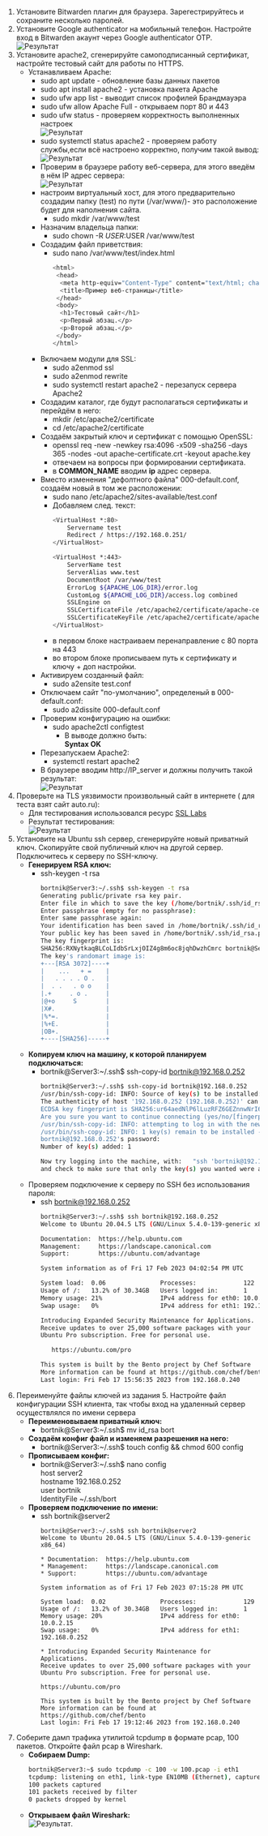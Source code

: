 1. Установите Bitwarden плагин для браузера. Зарегестрируйтесь и сохраните несколько паролей.
1. Установите Google authenticator на мобильный телефон. Настройте вход в Bitwarden акаунт через Google authenticator OTP.  
![Результат](https://github.com/Rain-m-a-n/devops-netology/raw/master/Системное_администрирование/Home_Work_(3.9)/pic/auth.jpg)
1. Установите apache2, сгенерируйте самоподписанный сертификат, настройте тестовый сайт для работы по HTTPS.
    * Устанавливаем Apache:
      * sudo apt update - обновление базы данных пакетов
      * sudo apt install apache2 - установка пакета Apache
      * sudo ufw app list - выводит список профилей Брандмауэра
      * sudo ufw allow Apache Full - открываем порт 80 и 443
      * sudo ufw status - проверяем корректность выполненных настроек  
        ![Результат](https://github.com/Rain-m-a-n/devops-netology/raw/master/Системное_администрирование/Home_Work_(3.9)/pic/ufw.jpg)
      * sudo systemctl status apache2 - проверяем работу службы,если    всё настроено корректно, получим такой вывод:  
        ![Результат](https://github.com/Rain-m-a-n/devops-netology/raw/master/Системное_администрирование/Home_Work_(3.9)/pic/apache.jpg)
      * Проверим в браузере работу веб-сервера, для этого введём в нём IP адрес сервера:  
        ![Результат](https://github.com/Rain-m-a-n/devops-netology/raw/master/Системное_администрирование/Home_Work_(3.9)/pic/apache2.jpg)
      * настроим виртуальный хост, для этого предварительно создадим папку (test) по пути (/var/www/)- это расположение будет для наполнения сайта.
         * sudo mkdir /var/www/test
      * Назначим владельца папки: 
         * sudo chown -R $USER:$USER /var/www/test
      * Создадим файл приветствия:
         * sudo nano /var/www/test/index.html 
           ```bash
           <html>
            <head>
             <meta http-equiv="Content-Type" content="text/html; charset=utf-8">
             <title>Пример веб-страницы</title>
            </head>
            <body>
             <h1>Тестовый сайт</h1>
             <p>Первый абзац.</p>
             <p>Второй абзац.</p>
            </body>
           </html>
           ```
      * Включаем модули для SSL: 
         * sudo a2enmod ssl
         * sudo a2enmod rewrite
         * sudo systemctl restart apache2 - перезапуск сервера Apache2
      * Создадим каталог, где будут располагаться сертификаты и перейдём в него: 
        * mkdir /etc/apache2/certificate
        * cd /etc/apache2/certificate
      * Создаём закрытый ключ и сертификат с помощью OpenSSL:
        * openssl req -new -newkey rsa:4096 -x509 -sha256 -days 365 -nodes -out apache-certificate.crt -keyout apache.key
        * отвечаем на вопросы при формировании сертификата. 
        * в **COMMON_NAME** вводим **ip** адрес сервера.
      * Вместо изменения "дефолтного файла" 000-default.conf, создаём новый в том же расположении:
        * sudo nano /etc/apache2/sites-available/test.conf
        * Добавляем след. текст: 
          ```bash
          <VirtualHost *:80>
              Servername test
              Redirect / https://192.168.0.251/
          </VirtualHost>

          <VirtualHost *:443>
              ServerName test
              ServerAlias www.test
              DocumentRoot /var/www/test
              ErrorLog ${APACHE_LOG_DIR}/error.log
              CustomLog ${APACHE_LOG_DIR}/access.log combined
              SSLEngine on
              SSLCertificateFile /etc/apache2/certificate/apache-certificate.crt
              SSLCertificateKeyFile /etc/apache2/certificate/apache.key
          </VirtualHost>
          ```
        * в первом блоке настраиваем перенаправление с 80 порта на 443
        * во втором блоке прописываем путь к сертификату и ключу + доп настройки.
      * Активируем созданный файл:
        * sudo a2ensite test.conf
      * Отключаем сайт "по-умолчанию", определеный в 000-default.conf: 
        * sudo a2dissite 000-default.conf
      * Проверим конфигурацию на ошибки:
        * sudo apache2ctl configtest 
          * В выводе должно быть:   
            **Syntax OK**
      * Перезапускаем Apache2:
        * systemctl restart apache2
      * В браузере вводим http://IP_server и должны получить такой результат:  
        ![Результат](https://github.com/Rain-m-a-n/devops-netology/raw/master/Системное_администрирование/Home_Work_(3.9)/pic/apache3.jpg)
1. Проверьте на TLS уязвимости произвольный сайт в интернете ( для теста взят сайт auto.ru):
    * Для тестирования использовался ресурс [SSL Labs](https://www.ssllabs.com/ssltest/)
    * Результат тестирования:  
     ![Результат](https://github.com/Rain-m-a-n/devops-netology/raw/master/Системное_администрирование/Home_Work_(3.9)/pic/ssl.jpg)
1. Установите на Ubuntu ssh сервер, сгенерируйте новый приватный ключ. Скопируйте свой публичный ключ на другой сервер. Подключитесь к серверу по SSH-ключу.
    * **Генерируем  RSA ключ:**
      * ssh-keygen -t rsa 
        ```bash
        bortnik@Server3:~/.ssh$ ssh-keygen -t rsa
        Generating public/private rsa key pair.
        Enter file in which to save the key (/home/bortnik/.ssh/id_rsa):
        Enter passphrase (empty for no passphrase):
        Enter same passphrase again:
        Your identification has been saved in /home/bortnik/.ssh/id_rsa
        Your public key has been saved in /home/bortnik/.ssh/id_rsa.pub
        The key fingerprint is:
        SHA256:RXNytkaqBLCoLIdbSrLxjOIZ4g8m6oc8jqhDwzhCmrc bortnik@Server3
        The key's randomart image is:
        +---[RSA 3072]----+
        |    ...   + =    |
        |   . . . . O .   |
        |  . .   . o o    |
        |.+     . o .     |
        |@+o     S        |
        |X#.              |
        |%*=.             |
        |%+E.             |
        |OB+.             |
        +----[SHA256]-----+
        ```
    * **Копируем ключ на машину, к которой планируем подключаться:**
      * bortnik@Server3:~/.ssh$ ssh-copy-id bortnik@192.168.0.252
        ```bash
        bortnik@Server3:~/.ssh$ ssh-copy-id bortnik@192.168.0.252
        /usr/bin/ssh-copy-id: INFO: Source of key(s) to be installed: "/home/bortnik/.ssh/id_rsa.pub"
        The authenticity of host '192.168.0.252 (192.168.0.252)' can't be established.
        ECDSA key fingerprint is SHA256:ur64aedNlP6lLuzRFZ6GEZnnwNrI68WIYtARUQe1ius.
        Are you sure you want to continue connecting (yes/no/[fingerprint])? yes
        /usr/bin/ssh-copy-id: INFO: attempting to log in with the new key(s), to filter out any that are already installed
        /usr/bin/ssh-copy-id: INFO: 1 key(s) remain to be installed -- if you are prompted now it is to install the new keys
        bortnik@192.168.0.252's password:
        Number of key(s) added: 1

        Now try logging into the machine, with:   "ssh 'bortnik@192.168.0.252'"
        and check to make sure that only the key(s) you wanted were added.
        ```
    * Проверяем подключение к серверу по SSH без использования пароля: 
      * ssh bortnik@192.168.0.252
        ```bash
        bortnik@Server3:~/.ssh$ ssh bortnik@192.168.0.252
        Welcome to Ubuntu 20.04.5 LTS (GNU/Linux 5.4.0-139-generic x86_64)

        Documentation:  https://help.ubuntu.com
        Management:     https://landscape.canonical.com
        Support:        https://ubuntu.com/advantage

        System information as of Fri 17 Feb 2023 04:02:54 PM UTC

        System load:  0.06               Processes:             122
        Usage of /:   13.2% of 30.34GB   Users logged in:       1
        Memory usage: 21%                IPv4 address for eth0: 10.0.2.15
        Swap usage:   0%                 IPv4 address for eth1: 192.168.0.252

        Introducing Expanded Security Maintenance for Applications.
        Receive updates to over 25,000 software packages with your
        Ubuntu Pro subscription. Free for personal use.

           https://ubuntu.com/pro

        This system is built by the Bento project by Chef Software
        More information can be found at https://github.com/chef/bento
        Last login: Fri Feb 17 15:56:35 2023 from 192.168.0.240
        ```
1. Переименуйте файлы ключей из задания 5. Настройте файл конфигурации SSH клиента, так чтобы вход на удаленный сервер осуществлялся по имени сервера
    * **Переименовываем приватный ключ:**
      * bortnik@Server3:~/.ssh$ mv id_rsa bort
    * **Создаём конфиг файл и изменяем разрешения на него:**
      *  bortnik@Server3:~/.ssh$ touch config && chmod 600 config
    * **Прописываем конфиг:**
      * bortnik@Server3:~/.ssh$ nano config  
        host server2  
        hostname 192.168.0.252  
        user bortnik  
        IdentityFile ~/.ssh/bort  
    * **Проверяем подключение по имени:**
      * ssh bortnik@server2
        ```
        bortnik@Server3:~/.ssh$ ssh bortnik@server2
        Welcome to Ubuntu 20.04.5 LTS (GNU/Linux 5.4.0-139-generic x86_64)

        * Documentation:  https://help.ubuntu.com
        * Management:     https://landscape.canonical.com
        * Support:        https://ubuntu.com/advantage

        System information as of Fri 17 Feb 2023 07:15:28 PM UTC

        System load:  0.02               Processes:             129
        Usage of /:   13.2% of 30.34GB   Users logged in:       1
        Memory usage: 20%                IPv4 address for eth0: 10.0.2.15
        Swap usage:   0%                 IPv4 address for eth1: 192.168.0.252

        * Introducing Expanded Security Maintenance for Applications.
        Receive updates to over 25,000 software packages with your
        Ubuntu Pro subscription. Free for personal use.

        https://ubuntu.com/pro

        This system is built by the Bento project by Chef Software
        More information can be found at https://github.com/chef/bento
        Last login: Fri Feb 17 19:12:46 2023 from 192.168.0.240
        ```
1. Соберите дамп трафика утилитой tcpdump в формате pcap, 100 пакетов. Откройте файл pcap в Wireshark.
    * **Собираем Dump:**
      ```bash
      bortnik@Server3:~$ sudo tcpdump -c 100 -w 100.pcap -i eth1
      tcpdump: listening on eth1, link-type EN10MB (Ethernet), capture size 262144 bytes
      100 packets captured
      101 packets received by filter
      0 packets dropped by kernel
      ```
    * **Открываем файл Wireshark:**   
      ![Результат](https://github.com/Rain-m-a-n/devops-netology/raw/master/Системное_администрирование/Home_Work_(3.9)/pic/shark.jpg).
          


